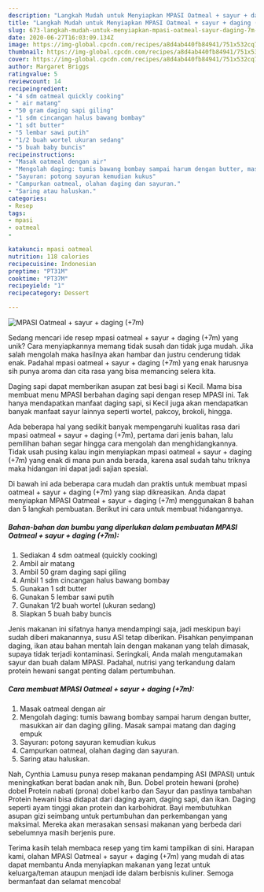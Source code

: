 ```yaml
---
description: "Langkah Mudah untuk Menyiapkan MPASI Oatmeal + sayur + daging (+7m) Anti Gagal"
title: "Langkah Mudah untuk Menyiapkan MPASI Oatmeal + sayur + daging (+7m) Anti Gagal"
slug: 673-langkah-mudah-untuk-menyiapkan-mpasi-oatmeal-sayur-daging-7m-anti-gagal
date: 2020-06-27T16:03:09.134Z
image: https://img-global.cpcdn.com/recipes/a8d4ab440fb84941/751x532cq70/mpasi-oatmeal-sayur-daging-7m-foto-resep-utama.jpg
thumbnail: https://img-global.cpcdn.com/recipes/a8d4ab440fb84941/751x532cq70/mpasi-oatmeal-sayur-daging-7m-foto-resep-utama.jpg
cover: https://img-global.cpcdn.com/recipes/a8d4ab440fb84941/751x532cq70/mpasi-oatmeal-sayur-daging-7m-foto-resep-utama.jpg
author: Margaret Briggs
ratingvalue: 5
reviewcount: 14
recipeingredient:
- "4 sdm oatmeal quickly cooking"
- " air matang"
- "50 gram daging sapi giling"
- "1 sdm cincangan halus bawang bombay"
- "1 sdt butter"
- "5 lembar sawi putih"
- "1/2 buah wortel ukuran sedang"
- "5 buah baby buncis"
recipeinstructions:
- "Masak oatmeal dengan air"
- "Mengolah daging: tumis bawang bombay sampai harum dengan butter, masukkan air dan daging giling. Masak sampai matang dan daging empuk"
- "Sayuran: potong sayuran kemudian kukus"
- "Campurkan oatmeal, olahan daging dan sayuran."
- "Saring atau haluskan."
categories:
- Resep
tags:
- mpasi
- oatmeal
- 

katakunci: mpasi oatmeal  
nutrition: 118 calories
recipecuisine: Indonesian
preptime: "PT31M"
cooktime: "PT37M"
recipeyield: "1"
recipecategory: Dessert

---
```



![MPASI Oatmeal + sayur + daging (+7m)](https://img-global.cpcdn.com/recipes/a8d4ab440fb84941/751x532cq70/mpasi-oatmeal-sayur-daging-7m-foto-resep-utama.jpg)

Sedang mencari ide resep mpasi oatmeal + sayur + daging (+7m) yang unik? Cara menyiapkannya memang tidak susah dan tidak juga mudah. Jika salah mengolah maka hasilnya akan hambar dan justru cenderung tidak enak. Padahal mpasi oatmeal + sayur + daging (+7m) yang enak harusnya sih punya aroma dan cita rasa yang bisa memancing selera kita.

Daging sapi dapat memberikan asupan zat besi bagi si Kecil. Mama bisa membuat menu MPASI berbahan daging sapi dengan resep MPASI ini. Tak hanya mendapatkan manfaat daging sapi, si Kecil juga akan mendapatkan banyak manfaat sayur lainnya seperti wortel, pakcoy, brokoli, hingga.

Ada beberapa hal yang sedikit banyak mempengaruhi kualitas rasa dari mpasi oatmeal + sayur + daging (+7m), pertama dari jenis bahan, lalu pemilihan bahan segar hingga cara mengolah dan menghidangkannya. Tidak usah pusing kalau ingin menyiapkan mpasi oatmeal + sayur + daging (+7m) yang enak di mana pun anda berada, karena asal sudah tahu triknya maka hidangan ini dapat jadi sajian spesial.


Di bawah ini ada beberapa cara mudah dan praktis untuk membuat mpasi oatmeal + sayur + daging (+7m) yang siap dikreasikan. Anda dapat menyiapkan MPASI Oatmeal + sayur + daging (+7m) menggunakan 8 bahan dan 5 langkah pembuatan. Berikut ini cara untuk membuat hidangannya.

<!--inarticleads1-->

##### Bahan-bahan dan bumbu yang diperlukan dalam pembuatan MPASI Oatmeal + sayur + daging (+7m):

1. Sediakan 4 sdm oatmeal (quickly cooking)
1. Ambil  air matang
1. Ambil 50 gram daging sapi giling
1. Ambil 1 sdm cincangan halus bawang bombay
1. Gunakan 1 sdt butter
1. Gunakan 5 lembar sawi putih
1. Gunakan 1/2 buah wortel (ukuran sedang)
1. Siapkan 5 buah baby buncis


Jenis makanan ini sifatnya hanya mendampingi saja, jadi meskipun bayi sudah diberi makanannya, susu ASI tetap diberikan. Pisahkan penyimpanan daging, ikan atau bahan mentah lain dengan makanan yang telah dimasak, supaya tidak terjadi kontaminasi. Seringkali, Anda malah mengutamakan sayur dan buah dalam MPASI. Padahal, nutrisi yang terkandung dalam protein hewani sangat penting dalam pertumbuhan. 

<!--inarticleads2-->

##### Cara membuat MPASI Oatmeal + sayur + daging (+7m):

1. Masak oatmeal dengan air
1. Mengolah daging: tumis bawang bombay sampai harum dengan butter, masukkan air dan daging giling. Masak sampai matang dan daging empuk
1. Sayuran: potong sayuran kemudian kukus
1. Campurkan oatmeal, olahan daging dan sayuran.
1. Saring atau haluskan.


Nah, Cynthia Lamusu punya resep makanan pendamping ASI (MPASI) untuk meningkatkan berat badan anak nih, Bun. Dobel protein hewani (prohe) dobel Protein nabati (prona) dobel karbo dan Sayur dan pastinya tambahan Protein hewani bisa didapat dari daging ayam, daging sapi, dan ikan. Daging seperti ayam tinggi akan protein dan karbohidrat. Bayi membutuhkan asupan gizi seimbang untuk pertumbuhan dan perkembangan yang maksimal. Mereka akan merasakan sensasi makanan yang berbeda dari sebelumnya masih berjenis pure. 

Terima kasih telah membaca resep yang tim kami tampilkan di sini. Harapan kami, olahan MPASI Oatmeal + sayur + daging (+7m) yang mudah di atas dapat membantu Anda menyiapkan makanan yang lezat untuk keluarga/teman ataupun menjadi ide dalam berbisnis kuliner. Semoga bermanfaat dan selamat mencoba!
